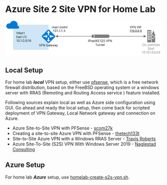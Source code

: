 # Azure Site 2 Site VPN for Home Lab

![](https://github.com/nishithgupta/Azure-Scripts/blob/main/Bash/S2SVPN/site-to-site-diagram.png)

## Local Setup
For home lab ***local*** VPN setup, either use [pfsense](https://www.pfsense.org/download/), which is a free network firewall distribution, based on the FreeBSD operating system or a windows server with RRAS (Remoting and Routing Access service ) feature installed.

Following sources explain local as well as Azure side configuration using GUI. Go ahead and ready the local setup, then come back for scripted deployment of VPN Gateway, Local Network gateway and connection on Azure.

- Azure Site-to-Site VPN with PFSense - [scom27k](https://www.scom2k7.com/creating-a-site-to-site-azure-vpn-with-pfsense/)
- Creating a site-to-site Azure VPN with PFSense - [thetech133t](https://thetechl33t.com/2020/05/18/azure-site-to-site-vpn-with-pfsense/)
- Site-to-Site Azure VPN with a Windows RRAS Server - [Travis Roberts](https://www.youtube.com/watch?v=QQ40gxxxT8Y)
- Azure Site-To-Site (S2S) VPN With Windows Server 2019 - [Naglestad Consulting](https://blog.naglis.no/?p=3712)

## Azure Setup
For home lab ***Azure*** setup, use [homelab-create-s2s-vpn.sh](https://github.com/nishithgupta/Azure-Scripts/blob/main/Bash/S2SVPN/homelab-create-s2s-vpn.sh).
